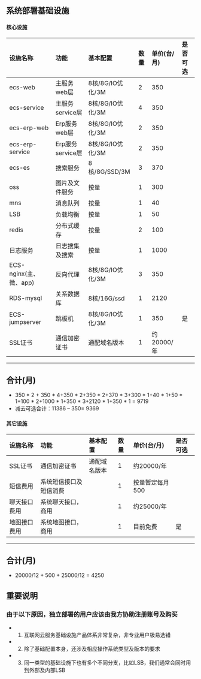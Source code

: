 ## 系统部署基础设施

#### 核心设施
| 设施名称 | 功能 | 基本配置 | 数量 | 单价(台/月)  |是否可选  |
| :---  |   :-------    |    :---   | :---        | :---        |:---        |
| ecs-web   | 主服务web层     | 8核/8G/IO优化/3M | 2   |350 | |
| ecs-service   | 主服务service层     | 8核/8G/IO优化/3M  | 4   |350| |
| ecs-erp-web   | Erp服务web层     | 8核/8G/IO优化/3M | 2   |350| |
| ecs-erp-service   | Erp服务service层     | 8核/8G/IO优化/3M| 2   |350| |
| ecs-es   | 搜索服务     | 8核/8G/SSD/3M  | 3   |370| |
| oss   | 图片及文件服务     | 按量            | 1   | 300 | |
| mns   | 消息队列    | 按量            | 1   | 40 |  |
| LSB   | 负载均衡    | 按量            | 1   | 50 |  |
| redis   | 分布式缓存    | 按量            | 2   | 100 |  |
| 日志服务   | 日志搜集及搜索    | 按量            | 1   | 1000 |  |
| ECS-nginx(主、微、app)   | 反向代理    | 8核/8G/IO优化/3M            | 3   | 350 |  |
| RDS-mysql   | 关系数据库    | 8核/16G/ssd            | 1   | 2120 |  |
| ECS-jumpserver   | 跳板机    | 8核/8G/IO优化/3M            | 1   | 350 | 是 |
| SSL证书   | 通信加密证书    | 通配域名版本            | 1   | 约20000/年 |  |
---------------------
## 合计(月)
* 350 * 2 + 350 * 4+350 * 2+350 * 2+370 * 3+300 * 1+40 * 1+50 * 1+100 * 2+1000 * 1+350 * 3+2120 * 1+350 * 1 = 9719
* 减去可选合计：11386 – 350= 9369

#### 其它设施
| 设施名称 | 功能 | 基本配置 | 数量 | 单价(台/月)  |是否可选  |
| :---  |   :-------    |    :---   | :---        | :---        |:---        |
| SSL证书   | 通信加密证书    | 通配域名版本            | 1   | 约20000/年 |  |
| 短信费用   | 系统短信接口及短信消费    |             | 1   | 按量暂定每月500 |  |
| 聊天接口费用   | 系统聊天接口，商用    |             | 1   | 约25000/年 |  |
| 地图接口费用   | 系统地图接口，商用    |             | 1   | 目前免费  | 是 |
---------------------

## 合计(月)
* 20000/12 + 500 + 25000/12 = 4250

## 重要说明
### 由于以下原因，独立部署的用户应该由我方协助注册账号及购买
* 1. 互联网云服务基础设施产品体系非常复杂，非专业用户极易选错
* 2. 除了基础配置本身，还涉及相应操作系统类型及版本的要求
* 3. 同一类型的基础设施下也有多个不同分支，比如LSB，我们通常会同时用到外部及内部LSB

